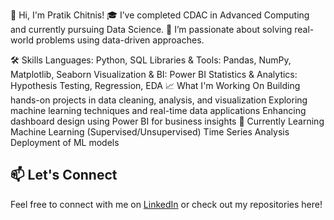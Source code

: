 👋 Hi, I'm Pratik Chitnis!
🎓 I’ve completed CDAC in Advanced Computing and currently pursuing Data Science.
🧠 I’m passionate about solving real-world problems using data-driven approaches.

🛠️ Skills
Languages: Python, SQL
Libraries & Tools: Pandas, NumPy, Matplotlib, Seaborn
Visualization & BI: Power BI
Statistics & Analytics: Hypothesis Testing, Regression, EDA
📈 What I'm Working On
Building hands-on projects in data cleaning, analysis, and visualization
Exploring machine learning techniques and real-time data applications
Enhancing dashboard design using Power BI for business insights
🌱 Currently Learning
Machine Learning (Supervised/Unsupervised)
Time Series Analysis
Deployment of ML models

## 📫 Let's Connect
Feel free to connect with me on [LinkedIn](https://www.linkedin.com/in/pratik-chitnis-b3b854184?utm_source=share&utm_campaign=share_via&utm_content=profile&utm_medium=android_app) or check out my repositories here!
